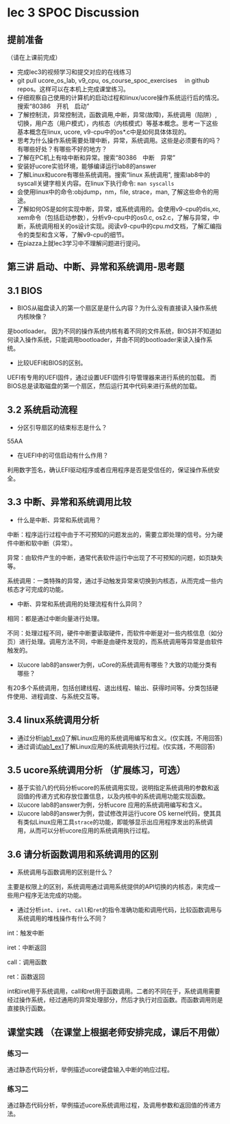 # lec 3 SPOC Discussion

## **提前准备**
（请在上课前完成）


 - 完成lec3的视频学习和提交对应的在线练习
 - git pull ucore_os_lab, v9_cpu, os_course_spoc_exercises  　in github repos。这样可以在本机上完成课堂练习。
 - 仔细观察自己使用的计算机的启动过程和linux/ucore操作系统运行后的情况。搜索“80386　开机　启动”
 - 了解控制流，异常控制流，函数调用,中断，异常(故障)，系统调用（陷阱）,切换，用户态（用户模式），内核态（内核模式）等基本概念。思考一下这些基本概念在linux, ucore, v9-cpu中的os*.c中是如何具体体现的。
 - 思考为什么操作系统需要处理中断，异常，系统调用。这些是必须要有的吗？有哪些好处？有哪些不好的地方？
 - 了解在PC机上有啥中断和异常。搜索“80386　中断　异常”
 - 安装好ucore实验环境，能够编译运行lab8的answer
 - 了解Linux和ucore有哪些系统调用。搜索“linux 系统调用", 搜索lab8中的syscall关键字相关内容。在linux下执行命令: ```man syscalls```
 - 会使用linux中的命令:objdump，nm，file, strace，man, 了解这些命令的用途。
 - 了解如何OS是如何实现中断，异常，或系统调用的。会使用v9-cpu的dis,xc, xem命令（包括启动参数），分析v9-cpu中的os0.c, os2.c，了解与异常，中断，系统调用相关的os设计实现。阅读v9-cpu中的cpu.md文档，了解汇编指令的类型和含义等，了解v9-cpu的细节。
 - 在piazza上就lec3学习中不理解问题进行提问。

## 第三讲 启动、中断、异常和系统调用-思考题

## 3.1 BIOS
-  BIOS从磁盘读入的第一个扇区是是什么内容？为什么没有直接读入操作系统内核映像？

 是bootloader。
 因为不同的操作系统内核有着不同的文件系统，BIOS并不知道如何读入操作系统，只能调用bootloader，并由不同的bootloader来读入操作系统。

- 比较UEFI和BIOS的区别。

UEFI有专用的UEFI固件，通过设置UEFI固件引导管理器来进行系统的加载。
而BIOS总是读取磁盘的第一个扇区，然后运行其中代码来进行系统的加载。

## 3.2 系统启动流程

- 分区引导扇区的结束标志是什么？

 55AA

- 在UEFI中的可信启动有什么作用？

 利用数字签名，确认EFI驱动程序或者应用程序是否是受信任的，保证操作系统安全。

## 3.3 中断、异常和系统调用比较
- 什么是中断、异常和系统调用？

 中断：程序运行过程中由于不可预知的问题发出的，需要立即处理的信号。分为硬件中断和软中断（异常）。
 
 异常：由软件产生的中断，通常代表软件运行中出现了不可预知的问题，如页缺失等。
 
 系统调用：一类特殊的异常，通过手动触发异常来切换到内核态，从而完成一些内核态才可完成的功能。

-  中断、异常和系统调用的处理流程有什么异同？

 相同：都是通过中断向量进行处理。
 
 不同：处理过程不同，硬件中断要读取硬件，而软件中断是对一些内核信息（如分页）进行处理。调用方法不同，中断是由硬件发现的，而系统调用等异常是由软件触发的。

- 以ucore lab8的answer为例，uCore的系统调用有哪些？大致的功能分类有哪些？

 有20多个系统调用，包括创建线程、退出线程、输出、获得时间等。分类包括硬件使用、进程调度、与系统交互等。

## 3.4 linux系统调用分析
-  通过分析[lab1_ex0](https://github.com/chyyuu/ucore_lab/blob/master/related_info/lab1/lab1-ex0.md)了解Linux应用的系统调用编写和含义。(仅实践，不用回答)
- 通过调试[lab1_ex1](https://github.com/chyyuu/ucore_lab/blob/master/related_info/lab1/lab1-ex1.md)了解Linux应用的系统调用执行过程。(仅实践，不用回答)


## 3.5 ucore系统调用分析 （扩展练习，可选）
-  基于实验八的代码分析ucore的系统调用实现，说明指定系统调用的参数和返回值的传递方式和存放位置信息，以及内核中的系统调用功能实现函数。
- 以ucore lab8的answer为例，分析ucore 应用的系统调用编写和含义。
- 以ucore lab8的answer为例，尝试修改并运行ucore OS kernel代码，使其具有类似Linux应用工具`strace`的功能，即能够显示出应用程序发出的系统调用，从而可以分析ucore应用的系统调用执行过程。

 
## 3.6 请分析函数调用和系统调用的区别
- 系统调用与函数调用的区别是什么？

 主要是权限上的区别，系统调用通过调用系统提供的API切换的内核态，来完成一些用户程序无法完成的功能。

- 通过分析`int`、`iret`、`call`和`ret`的指令准确功能和调用代码，比较函数调用与系统调用的堆栈操作有什么不同？

 int：触发中断
 
 iret：中断返回
 
 call：调用函数
 
 ret：函数返回
 
 int和iret用于系统调用，call和ret用于函数调用。二者的不同在于，系统调用需要经过操作系统，经过通用的异常处理部分，然后才执行对应函数。而函数调用则是直接执行函数。

## 课堂实践 （在课堂上根据老师安排完成，课后不用做）
### 练习一
通过静态代码分析，举例描述ucore键盘输入中断的响应过程。

### 练习二
通过静态代码分析，举例描述ucore系统调用过程，及调用参数和返回值的传递方法。
